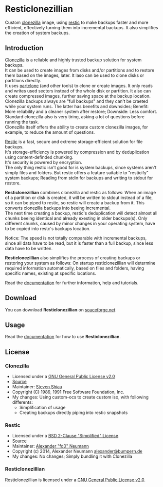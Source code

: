 # Resticlonezillian

Custom [clonezilla](https://clonezilla.org/) image, using [restic](https://restic.net/) to make backups faster and more efficient, effectively turning them into incremental backups. It also simplifies the creation of system backups.

## Introduction
[Clonezilla](https://clonezilla.org/) is a reliable and highly trusted backup solution for system backups. \
It can be used to create images from disks and/or partitions and to restore them based on the images, later. It laso can be used to clone disks or partitions directly. \
It uses [partclone](https://partclone.org/) (and other tools) to clone or create images. It only reads and writes used sectors instead of the whole disk or partition. It also can create compressed images, further saving space at the backup location. \
Clonezilla backups always are "full backups" and they can't be craeted while your system runs. The latter has benefits and downsides; Benefit: More reliability and a cleaner system after restore; Downside: Less comfort. \
Standard clonezilla also is very tiring, asking a lot of questions before running the task. \
Clonezilla itself offers the ability to create custom clonezilla images, for example, to reduce the amount of questions.

[Restic](https://restic.net/) is a fast, secure and extreme storage-efficient solution for file backups. \
It's storage-efficiency is powered by compression and by deduplication using content-definded chunking. \
It's security is powered by encryption. \
The only thing restic isn't good for is system backups, since systems aren't simply files and folders. But restic offers a feature suitable to "resticify" system backups; Reading from stdin for backups and writing to stdout for restore.

**Resticlonezillian** combines clonezilla and restic as follows:
When an image of a partition or disk is created, it will be written to stdout instead of a file, so it can be piped to restic, so restic will create a backup from it. This converts clonezilla backups into beeing incremental. \
The next time creating a backup, restic's deduplication will detect almost all chunks beeing identical and already exesting in older backups(s). Only different chunks, caused by minor changes in your operating system, have to be copied into restc's backups location.

Notice: The speed is not totally comparable with incremental backups, since all data have to be read, but it is faster than a full backup, since less data have to be written.

**Resticlonezillian** also simplifies the process of creating backups or restoring your system as follows:
On startup resticlonezillian will determine required information automatically, based on files and folders, having specific names, existing at specific locations.

Read the [documentation](https://resticlonezillian.documentation.resticious.net) for further information, help and tutorials.

## Download
You can download **Resticlonezillian** on [souceforge.net](https://sourceforge.net/projects/resticlonezillian/)

## Usage

Read the [documentation](https://resticlonezillian.documentation.resticious.net) for how to use **Resticlonezillian**.

## License

### Clonezilla
* Licensed under a [GNU General Public License v2.0](./LICENSE_clonezilla)
* [Source](https://github.com/stevenshiau/clonezilla)
* Maintainer: [Steven Shiau](https://github.com/stevenshiau/)
* Copyright (C) 1989, 1991 Free Software Foundation, Inc.
* My changes: Using custom-ocs to create custom iso, with following differents:
  * Simplification of usage
  * Creating backups directly piping into restic snapshots

### Restic
* Licensed under a [BSD 2-Clause "Simplified" License](./LICENSE_restic).
* [Source](https://github.com/restic/restic)
* Maintainer: [Alexander "fd0" Neumann](https://github.com/fd0)
* Copyright (c) 2014, Alexander Neumann <alexander@bumpern.de>
* My changes: No changes; Simply bundling it with Clonezilla

### Resticlonezillian
Resticlonezillian is licensed under a [GNU General Public License v2.0](./LICENSE).
